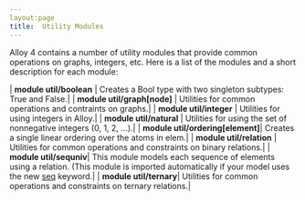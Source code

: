 ```yaml
---
layout:page
title:  Utility Modules
---
```


Alloy 4 contains a number of utility modules that provide common operations on graphs, integers, etc. Here is a list of the modules and a short description for each module:

| **module util/boolean** | Creates a Bool type with two singleton subtypes: True and False.|
| **module util/graph[node]** | Utilities for common operations and contraints on graphs.|
| **module util/integer** | Utilities for using integers in Alloy.|
| **module util/natural** |  Utilities for using the set of nonnegative integers (0, 1, 2, ...).|
| **module util/ordering[element]**|  Creates a single linear ordering over the atoms in elem.|
| **module util/relation** | Utilities for common operations and constraints on binary relations.|
| **module util/sequniv**| This module models each sequence of elements using a relation. (This module is imported automatically if your model uses the new [seq](seq.html) keyword.|
| **module util/ternary**| Utilities for common operations and constraints on ternary relations.|